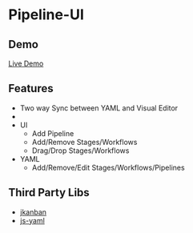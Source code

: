 # Pipeline-UI

## Demo

[Live Demo](https://damienbitrise.github.io/Pipeline-UI/)

## Features

- Two way Sync between YAML and Visual Editor
- 
- UI
  - Add Pipeline
  - Add/Remove Stages/Workflows
  - Drag/Drop Stages/Workflows
- YAML
  - Add/Remove/Edit Stages/Workflows/Pipelines

## Third Party Libs

- [jkanban](https://github.com/riktar/jkanban)
- [js-yaml](https://github.com/nodeca/js-yaml)

